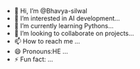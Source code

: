 - 👋 Hi, I’m @Bhavya-silwal
- 👀 I’m interested in  AI development...
- 🌱 I’m currently learning Pythons...
- 💞️ I’m looking to collaborate on  projects...
- 📫 How to reach me ...
- 😄 Pronouns:HE ...
- ⚡ Fun fact: ...

<!---
Bhavya-silwal/Bhavya-silwal is a ✨ special ✨ repository because its `README.md` (this file) appears on your GitHub profile.
You can click the Preview link to take a look at your changes.
--->
